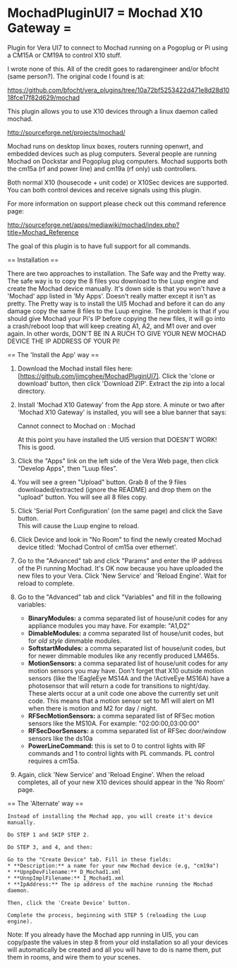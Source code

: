 # MochadPluginUI7   = Mochad X10 Gateway =

Plugin for Vera UI7 to connect to Mochad running on a Pogoplug or Pi using a CM15A or CM19A to control X10 stuff.

I wrote none of this.  All of the credit goes to radarengineer and/or bfocht (same person?).  The original code I found is at:

https://github.com/bfocht/vera_plugins/tree/10a72bf5253422d471e8d28d1018fce17f82d629/mochad

This plugin allows you to use X10 devices through a linux daemon called mochad.

http://sourceforge.net/projects/mochad/

Mochad runs on desktop linux boxes, routers running openwrt, and embedded devices such as plug computers. Several people are running Mochad on Dockstar and Pogoplug plug computers. Mochad supports both the cm15a (rf and power line) and cm19a (rf only) usb controllers.

Both normal X10 (housecode + unit code) or X10Sec devices are supported. You can both control devices and receive signals using this plugin.

For more information on support please check out this command reference page:

http://sourceforge.net/apps/mediawiki/mochad/index.php?title=Mochad_Reference

The goal of this plugin is to have full support for all commands.

== Installation ==

There are two approaches to installation.  The Safe way and the Pretty way.
The safe way is to copy the 8 files you download to the Luup engine and create the Mochad device manually.  It's down side is that you won't have a 'Mochad' app listed in 'My Apps'.  Doesn't really matter except it isn't as pretty.
The Pretty way is to install the UI5 Mochad and before it can do any damage copy the same 8 files to the Luup engine.  The problem is that if you should give Mochad your Pi's IP before copying the new files, it will go into a crash/reboot loop that will keep creating A1, A2, and M1 over and over again.  In other words, DON'T BE IN A RUCH TO GIVE YOUR NEW MOCHAD DEVICE THE IP ADDRESS OF YOUR PI!

== The 'Install the App' way ==

1. Download the Mochad install files here: [https://github.com/jimcghee/MochadPluginUI7]. 
	Click the 'clone or download' button, then click 'Download ZIP'.  Extract the zip into a local directory.

2. 	Install 'Mochad X10 Gateway' from the App store.
	A minute or two after 'Mochad X10 Gateway' is installed, you will see a blue banner that says:
	
	Cannot connect to Mochad on : Mochad
	
	At this point you have installed the UI5 version that DOESN'T WORK!  This is good.
	
3.	Click the "Apps" link on the left side of the Vera Web page, then click "Develop Apps", 
	then "Luup files".

4. 	You will see a green "Upload" button.  Grab 8 of the 9 files downloaded/extracted (ignore the README) 
	and drop them on the "upload" button.  You will see all 8 files copy.  
	
5.	Click 'Serial Port Configuration' (on the same page) and click the Save button.  
	This will cause the Luup engine to reload.
	
6.	Click Device and look in "No Room" to find the newly created Mochad device 
	titled: 'Mochad Control of cm15a over ethernet'.

7.	Go to the "Advanced" tab and click "Params" and enter the IP address of the Pi running Mochad. 
	It's OK now because you have uploaded the new files to your Vera.
	Click 'New Service' and 'Reload Engine'.  Wait for reload to complete.

8.	Go to the "Advanced" tab and click "Variables" and fill in the following variables:
    * **BinaryModules:** a comma separated list of house/unit codes for any appliance modules you may have. For example: "A1,D2"
    * **DimableModules:** a comma separated list of house/unit codes, but for *old style* dimmable modules.
    * **SoftstartModules:** a comma separated list of house/unit codes, but for newer dimmable modules like any recently produced LM465s.
    * **MotionSensors:** a comma separated list of house/unit codes for any motion sensors you may have. Don't forget that X10 outside motion sensors (like the !EagleEye MS14A and the !ActiveEye MS16A) have a photosensor that will return a code for transitions to night/day. These alerts occur at a unit code one above the currently set unit code. This means that a motion sensor set to M1 will alert on M1 when there is motion and M2 for day / night.
    * **RFSecMotionSensors:** a comma separated list of RFSec motion sensors like the MS10A. For example: "02:00:00,03:00:00"
    * **RFSecDoorSensors:**  a comma separated list of RFSec door/window sensors like the ds10a
    * **PowerLineCommand:** this is set to 0 to control lights with RF commands and 1 to control lights with PL commands. PL control requires a cm15a.
	
9.	Again, click 'New Service' and 'Reload Engine'.  When the reload completes, all of your new X10 
	devices should appear in the 'No Room' page.

== The 'Alternate' way ==

	Instead of installing the Mochad app, you will create it's device manually.
	
	Do STEP 1 and SKIP STEP 2.
	
	Do STEP 3, and 4, and then:
	
	Go to the "Create Device" tab. Fill in these fields:
    * **Description:** a name for your new Mochad device (e.g, "cm19a")
    * **UpnpDevFilename:** D_Mochad1.xml
    * **UnnpImplFilename:** I_Mochad1.xml
    * **IpAddress:** The ip address of the machine running the Mochad daemon.

	Then, click the 'Create Device' button.
	
	Complete the process, beginning with STEP 5 (reloading the Luup engine).

Note: If you already have the Mochad app running in UI5, you can copy/paste the values in step 8 from your old installation so all your devices will automatically be created and all you will have to do is name them, put them in rooms, and wire them to your scenes.
